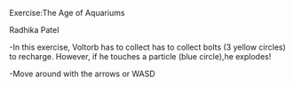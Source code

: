 Exercise:The Age of Aquariums

Radhika Patel

-In this exercise, Voltorb has to collect has to collect bolts (3 yellow circles) to recharge. However, if he touches a particle (blue circle),he explodes!

-Move around with the arrows or WASD
